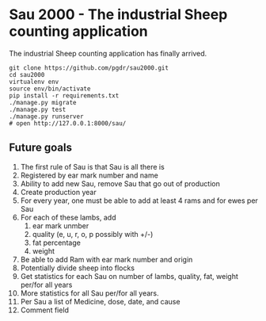 # Sau 2000 - The industrial Sheep counting application

The industrial Sheep counting application has finally arrived.


```
git clone https://github.com/pgdr/sau2000.git
cd sau2000
virtualenv env
source env/bin/activate
pip install -r requirements.txt
./manage.py migrate
./manage.py test
./manage.py runserver
# open http://127.0.0.1:8000/sau/

```


## Future goals

1. The first rule of Sau is that Sau is all there is
2. Registered by ear mark number and name
3. Ability to add new Sau, remove Sau that go out of production
4. Create production year
5. For every year, one must be able to add at least 4 rams and for ewes per Sau
6. For each of these lambs, add
   1. ear mark unmber
   2. quality (e, u, r, o, p possibly with +/-)
   3. fat percentage
   4. weight
7. Be able to add Ram with ear mark number and origin
8. Potentially divide sheep into flocks
9. Get statistics for each Sau on number of lambs, quality, fat, weight per/for
   all years
10. More statistics for all Sau per/for all years.
11. Per Sau a list of Medicine, dose, date, and cause
12. Comment field
